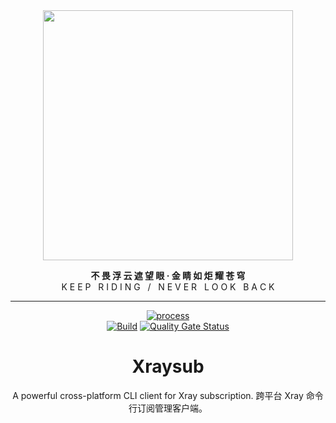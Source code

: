 <div align="center">
  <img width="400" src="https://user-images.githubusercontent.com/9838749/129607271-0161a754-6405-4106-bd64-fa1847004b03.png" />

  <span><b>不 畏 浮 云 遮 望 眼 · 金 睛 如 炬 耀 苍 穹</b></span>
  <br>
  <span>K E E P &nbsp; R I D I N G &nbsp; / &nbsp; N E V E R &nbsp; L O O K &nbsp; B A C K</span>

----
  
[![process](https://img.shields.io/badge/-in%20progress-%23ffc107?style=for-the-badge)](https://github.com/Bpazy/xraysub/projects/1]) <br>
[![Build](https://github.com/Bpazy/xraysub/workflows/Build/badge.svg)](https://github.com/Bpazy/xraysub/actions/workflows/build.yml)
[![Quality Gate Status](https://sonarcloud.io/api/project_badges/measure?project=Bpazy_xraysub&metric=alert_status)](https://sonarcloud.io/dashboard?id=Bpazy_xraysub)


# Xraysub
A powerful cross-platform CLI client for Xray subscription. 跨平台 Xray 命令行订阅管理客户端。
</div>
